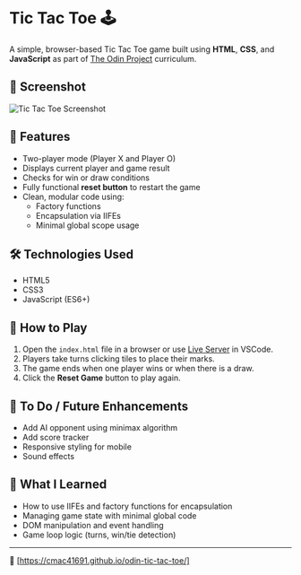# Tic Tac Toe 🕹️

A simple, browser-based Tic Tac Toe game built using **HTML**, **CSS**, and **JavaScript** as part of [The Odin Project](https://www.theodinproject.com/) curriculum.

## 📸 Screenshot 

![Tic Tac Toe Screenshot](./screenshot.png)

## 🧩 Features

- Two-player mode (Player X and Player O)
- Displays current player and game result
- Checks for win or draw conditions
- Fully functional **reset button** to restart the game
- Clean, modular code using:
  - Factory functions
  - Encapsulation via IIFEs
  - Minimal global scope usage

## 🛠️ Technologies Used

- HTML5
- CSS3
- JavaScript (ES6+)

## 🚀 How to Play

1. Open the `index.html` file in a browser or use [Live Server](https://marketplace.visualstudio.com/items?itemName=ritwickdey.LiveServer) in VSCode.
2. Players take turns clicking tiles to place their marks.
3. The game ends when one player wins or when there is a draw.
4. Click the **Reset Game** button to play again. 

## 📌 To Do / Future Enhancements

- Add AI opponent using minimax algorithm
- Add score tracker
- Responsive styling for mobile
- Sound effects

## 🧠 What I Learned

- How to use IIFEs and factory functions for encapsulation
- Managing game state with minimal global code
- DOM manipulation and event handling
- Game loop logic (turns, win/tie detection)

---

🔗 [https://cmac41691.github.io/odin-tic-tac-toe/]


